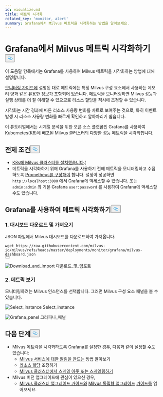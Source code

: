 ```yaml
---
id: visualize.md
title: 메트릭 시각화
related_key: 'monitor, alert'
summary: Grafana에서 Milvus 메트릭을 시각화하는 방법을 알아보세요.
---
```

<h1 id="Visualize-Milvus-Metrics-in-Grafana" class="common-anchor-header">Grafana에서 Milvus 메트릭 시각화하기<button data-href="#Visualize-Milvus-Metrics-in-Grafana" class="anchor-icon" translate="no">
      <svg translate="no"
        aria-hidden="true"
        focusable="false"
        height="20"
        version="1.1"
        viewBox="0 0 16 16"
        width="16"
      >
        <path
          fill="#0092E4"
          fill-rule="evenodd"
          d="M4 9h1v1H4c-1.5 0-3-1.69-3-3.5S2.55 3 4 3h4c1.45 0 3 1.69 3 3.5 0 1.41-.91 2.72-2 3.25V8.59c.58-.45 1-1.27 1-2.09C10 5.22 8.98 4 8 4H4c-.98 0-2 1.22-2 2.5S3 9 4 9zm9-3h-1v1h1c1 0 2 1.22 2 2.5S13.98 12 13 12H9c-.98 0-2-1.22-2-2.5 0-.83.42-1.64 1-2.09V6.25c-1.09.53-2 1.84-2 3.25C6 11.31 7.55 13 9 13h4c1.45 0 3-1.69 3-3.5S14.5 6 13 6z"
        ></path>
      </svg>
    </button></h1><p>이 도움말 항목에서는 Grafana를 사용하여 Milvus 메트릭을 시각화하는 방법에 대해 설명합니다.</p>
<p><a href="/docs/ko/monitor.md">모니터링 가이드에</a> 설명된 대로 메트릭에는 특정 Milvus 구성 요소에서 사용하는 메모리 양과 같은 유용한 정보가 포함되어 있습니다. 메트릭을 모니터링하면 Milvus 성능과 실행 상태를 더 잘 이해할 수 있으므로 리소스 할당을 적시에 조정할 수 있습니다.</p>
<p>시각화는 시간 경과에 따른 리소스 사용량 변화를 차트로 보여주는 것으로, 특히 이벤트 발생 시 리소스 사용량 변화를 빠르게 확인하고 알아차리기 쉽습니다.</p>
<p>이 튜토리얼에서는 시계열 분석을 위한 오픈 소스 플랫폼인 Grafana를 사용하여 Kubernetes(K8)에 배포된 Milvus 클러스터의 다양한 성능 메트릭을 시각화합니다.</p>
<h2 id="Prerequisites" class="common-anchor-header">전제 조건<button data-href="#Prerequisites" class="anchor-icon" translate="no">
      <svg translate="no"
        aria-hidden="true"
        focusable="false"
        height="20"
        version="1.1"
        viewBox="0 0 16 16"
        width="16"
      >
        <path
          fill="#0092E4"
          fill-rule="evenodd"
          d="M4 9h1v1H4c-1.5 0-3-1.69-3-3.5S2.55 3 4 3h4c1.45 0 3 1.69 3 3.5 0 1.41-.91 2.72-2 3.25V8.59c.58-.45 1-1.27 1-2.09C10 5.22 8.98 4 8 4H4c-.98 0-2 1.22-2 2.5S3 9 4 9zm9-3h-1v1h1c1 0 2 1.22 2 2.5S13.98 12 13 12H9c-.98 0-2-1.22-2-2.5 0-.83.42-1.64 1-2.09V6.25c-1.09.53-2 1.84-2 3.25C6 11.31 7.55 13 9 13h4c1.45 0 3-1.69 3-3.5S14.5 6 13 6z"
        ></path>
      </svg>
    </button></h2><ul>
<li><a href="/docs/ko/install_cluster-helm.md">K8s에 Milvus 클러스터를 설치했습니다</a>.)</li>
<li>메트릭을 시각화하기 위해 Grafana를 사용하기 전에 메트릭을 모니터링하고 수집하도록 <a href="/docs/ko/monitor.md">Prometheus를 구성해야</a> 합니다. 설정이 성공하면 <code translate="no">http://localhost:3000</code> 에서 Grafana에 액세스할 수 있습니다. 또는 <code translate="no">admin:admin</code> 의 기본 Grafana <code translate="no">user:password</code> 를 사용하여 Grafana에 액세스할 수도 있습니다.</li>
</ul>
<h2 id="Visualize-metrics-using-Grafana" class="common-anchor-header">Grafana를 사용하여 메트릭 시각화하기<button data-href="#Visualize-metrics-using-Grafana" class="anchor-icon" translate="no">
      <svg translate="no"
        aria-hidden="true"
        focusable="false"
        height="20"
        version="1.1"
        viewBox="0 0 16 16"
        width="16"
      >
        <path
          fill="#0092E4"
          fill-rule="evenodd"
          d="M4 9h1v1H4c-1.5 0-3-1.69-3-3.5S2.55 3 4 3h4c1.45 0 3 1.69 3 3.5 0 1.41-.91 2.72-2 3.25V8.59c.58-.45 1-1.27 1-2.09C10 5.22 8.98 4 8 4H4c-.98 0-2 1.22-2 2.5S3 9 4 9zm9-3h-1v1h1c1 0 2 1.22 2 2.5S13.98 12 13 12H9c-.98 0-2-1.22-2-2.5 0-.83.42-1.64 1-2.09V6.25c-1.09.53-2 1.84-2 3.25C6 11.31 7.55 13 9 13h4c1.45 0 3-1.69 3-3.5S14.5 6 13 6z"
        ></path>
      </svg>
    </button></h2><h3 id="1-Download-and-import-dashboard" class="common-anchor-header">1. 대시보드 다운로드 및 가져오기</h3><p>JSON 파일에서 Milvus 대시보드를 다운로드하여 가져옵니다.</p>
<pre><code translate="no">wget <span class="hljs-attr">https</span>:<span class="hljs-comment">//raw.githubusercontent.com/milvus-io/milvus/refs/heads/master/deployments/monitor/grafana/milvus-dashboard.json</span>
<button class="copy-code-btn"></button></code></pre>
<p>
  
   <span class="img-wrapper"> <img translate="no" src="/docs/v2.5.x/assets/import_dashboard.png" alt="Download_and_import" class="doc-image" id="download_and_import" />
   </span> <span class="img-wrapper"> <span>다운로드_및_임포트</span> </span></p>
<h3 id="2-View-metrics" class="common-anchor-header">2. 메트릭 보기</h3><p>모니터링하려는 Milvus 인스턴스를 선택합니다. 그러면 Milvus 구성 요소 패널을 볼 수 있습니다.</p>
<p>
  
   <span class="img-wrapper"> <img translate="no" src="/docs/v2.5.x/assets/grafana_select.png" alt="Select_instance" class="doc-image" id="select_instance" />
   </span> <span class="img-wrapper"> <span>Select_instance</span> </span></p>
<p>
  
   <span class="img-wrapper"> <img translate="no" src="/docs/v2.5.x/assets/grafana_panel.png" alt="Grafana_panel" class="doc-image" id="grafana_panel" />
   </span> <span class="img-wrapper"> <span>그라파나_패널</span> </span></p>
<h2 id="Whats-next" class="common-anchor-header">다음 단계<button data-href="#Whats-next" class="anchor-icon" translate="no">
      <svg translate="no"
        aria-hidden="true"
        focusable="false"
        height="20"
        version="1.1"
        viewBox="0 0 16 16"
        width="16"
      >
        <path
          fill="#0092E4"
          fill-rule="evenodd"
          d="M4 9h1v1H4c-1.5 0-3-1.69-3-3.5S2.55 3 4 3h4c1.45 0 3 1.69 3 3.5 0 1.41-.91 2.72-2 3.25V8.59c.58-.45 1-1.27 1-2.09C10 5.22 8.98 4 8 4H4c-.98 0-2 1.22-2 2.5S3 9 4 9zm9-3h-1v1h1c1 0 2 1.22 2 2.5S13.98 12 13 12H9c-.98 0-2-1.22-2-2.5 0-.83.42-1.64 1-2.09V6.25c-1.09.53-2 1.84-2 3.25C6 11.31 7.55 13 9 13h4c1.45 0 3-1.69 3-3.5S14.5 6 13 6z"
        ></path>
      </svg>
    </button></h2><ul>
<li>Milvus 메트릭을 시각화하도록 Grafana를 설정한 경우, 다음과 같이 설정할 수도 있습니다:<ul>
<li><a href="/docs/ko/alert.md">Milvus 서비스에 대한 알림을 만드는</a> 방법 알아보기</li>
<li><a href="/docs/ko/allocate.md">리소스 할당</a> 조정하기</li>
<li><a href="/docs/ko/scaleout.md">Milvus 클러스터에서 스케일 아웃 또는 스케일링하기</a></li>
</ul></li>
<li>Milvus 버전 업그레이드에 관심이 있으신 경우,<ul>
<li><a href="/docs/ko/upgrade_milvus_cluster-operator.md">Milvus 클러스터 업그레이드 가이드와</a> <a href="/docs/ko/upgrade_milvus_standalone-operator.md">Milvus 독립형 업그레이드</a> <a href="/docs/ko/upgrade_milvus_cluster-operator.md">가이드를</a> 읽어보세요.</li>
</ul></li>
</ul>
